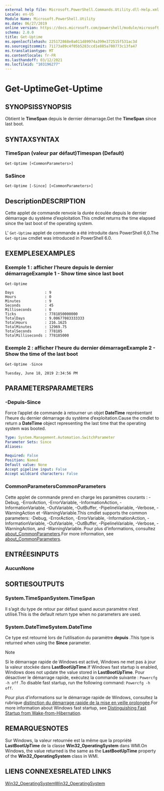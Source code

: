 ```yaml
---
external help file: Microsoft.PowerShell.Commands.Utility.dll-Help.xml
Locale: en-US
Module Name: Microsoft.PowerShell.Utility
ms.date: 06/27/2019
online version: https://docs.microsoft.com/powershell/module/microsoft.powershell.utility/get-uptime?view=powershell-7.1&WT.mc_id=ps-gethelp
schema: 2.0.0
title: Get-Uptime
ms.openlocfilehash: 225172868e0a011d89974a399e372515f531ac3d
ms.sourcegitcommit: 71173a89c4f05b5283ccd1e885a780773c13fa47
ms.translationtype: MT
ms.contentlocale: fr-FR
ms.lasthandoff: 03/12/2021
ms.locfileid: "103196277"
---
```

# <span data-ttu-id="cf100-102">Get-Uptime</span><span class="sxs-lookup"><span data-stu-id="cf100-102">Get-Uptime</span></span>

## <span data-ttu-id="cf100-103">SYNOPSIS</span><span class="sxs-lookup"><span data-stu-id="cf100-103">SYNOPSIS</span></span>
<span data-ttu-id="cf100-104">Obtient le **TimeSpan** depuis le dernier démarrage.</span><span class="sxs-lookup"><span data-stu-id="cf100-104">Get the **TimeSpan** since last boot.</span></span>

## <span data-ttu-id="cf100-105">SYNTAX</span><span class="sxs-lookup"><span data-stu-id="cf100-105">SYNTAX</span></span>

### <span data-ttu-id="cf100-106">TimeSpan (valeur par défaut)</span><span class="sxs-lookup"><span data-stu-id="cf100-106">Timespan (Default)</span></span>

```
Get-Uptime [<CommonParameters>]
```

### <span data-ttu-id="cf100-107">Sa</span><span class="sxs-lookup"><span data-stu-id="cf100-107">Since</span></span>

```
Get-Uptime [-Since] [<CommonParameters>]
```

## <span data-ttu-id="cf100-108">Description</span><span class="sxs-lookup"><span data-stu-id="cf100-108">DESCRIPTION</span></span>

<span data-ttu-id="cf100-109">Cette applet de commande renvoie la durée écoulée depuis le dernier démarrage du système d’exploitation.</span><span class="sxs-lookup"><span data-stu-id="cf100-109">This cmdlet returns the time elapsed since the last boot of the operating system.</span></span>

<span data-ttu-id="cf100-110">L' `Get-Uptime` applet de commande a été introduite dans PowerShell 6,0.</span><span class="sxs-lookup"><span data-stu-id="cf100-110">The `Get-Uptime` cmdlet was introduced in PowerShell 6.0.</span></span>

## <span data-ttu-id="cf100-111">EXEMPLES</span><span class="sxs-lookup"><span data-stu-id="cf100-111">EXAMPLES</span></span>

### <span data-ttu-id="cf100-112">Exemple 1 : afficher l’heure depuis le dernier démarrage</span><span class="sxs-lookup"><span data-stu-id="cf100-112">Example 1 - Show time since last boot</span></span>

```powershell
Get-Uptime
```

```Output
Days              : 9
Hours             : 0
Minutes           : 9
Seconds           : 45
Milliseconds      : 0
Ticks             : 7781850000000
TotalDays         : 9.00677083333333
TotalHours        : 216.1625
TotalMinutes      : 12969.75
TotalSeconds      : 778185
TotalMilliseconds : 778185000
```

### <span data-ttu-id="cf100-113">Exemple 2 : afficher l’heure du dernier démarrage</span><span class="sxs-lookup"><span data-stu-id="cf100-113">Example 2 - Show the time of the last boot</span></span>

```powershell
Get-Uptime -Since
```

```Output
Tuesday, June 18, 2019 2:34:56 PM
```

## <span data-ttu-id="cf100-114">PARAMETERS</span><span class="sxs-lookup"><span data-stu-id="cf100-114">PARAMETERS</span></span>

### <span data-ttu-id="cf100-115">-Depuis</span><span class="sxs-lookup"><span data-stu-id="cf100-115">-Since</span></span>

<span data-ttu-id="cf100-116">Force l’applet de commande à retourner un objet **DateTime** représentant l’heure du dernier démarrage du système d’exploitation.</span><span class="sxs-lookup"><span data-stu-id="cf100-116">Cause the cmdlet to return a **DateTime** object representing the last time that the operating system was booted.</span></span>

```yaml
Type: System.Management.Automation.SwitchParameter
Parameter Sets: Since
Aliases:

Required: False
Position: Named
Default value: None
Accept pipeline input: False
Accept wildcard characters: False
```

### <span data-ttu-id="cf100-117">CommonParameters</span><span class="sxs-lookup"><span data-stu-id="cf100-117">CommonParameters</span></span>

<span data-ttu-id="cf100-118">Cette applet de commande prend en charge les paramètres courants : -Debug, -ErrorAction, -ErrorVariable, -InformationAction, -InformationVariable, -OutVariable, -OutBuffer, -PipelineVariable, -Verbose, -WarningAction et -WarningVariable.</span><span class="sxs-lookup"><span data-stu-id="cf100-118">This cmdlet supports the common parameters: -Debug, -ErrorAction, -ErrorVariable, -InformationAction, -InformationVariable, -OutVariable, -OutBuffer, -PipelineVariable, -Verbose, -WarningAction, and -WarningVariable.</span></span> <span data-ttu-id="cf100-119">Pour plus d’informations, consultez [about_CommonParameters](https://go.microsoft.com/fwlink/?LinkID=113216).</span><span class="sxs-lookup"><span data-stu-id="cf100-119">For more information, see [about_CommonParameters](https://go.microsoft.com/fwlink/?LinkID=113216).</span></span>

## <span data-ttu-id="cf100-120">ENTRÉES</span><span class="sxs-lookup"><span data-stu-id="cf100-120">INPUTS</span></span>

### <span data-ttu-id="cf100-121">Aucun</span><span class="sxs-lookup"><span data-stu-id="cf100-121">None</span></span>

## <span data-ttu-id="cf100-122">SORTIES</span><span class="sxs-lookup"><span data-stu-id="cf100-122">OUTPUTS</span></span>

### <span data-ttu-id="cf100-123">System.TimeSpan</span><span class="sxs-lookup"><span data-stu-id="cf100-123">System.TimeSpan</span></span>

<span data-ttu-id="cf100-124">Il s’agit du type de retour par défaut quand aucun paramètre n’est utilisé.</span><span class="sxs-lookup"><span data-stu-id="cf100-124">This is the default return type when no parameters are used.</span></span>

### <span data-ttu-id="cf100-125">System.DateTime</span><span class="sxs-lookup"><span data-stu-id="cf100-125">System.DateTime</span></span>

<span data-ttu-id="cf100-126">Ce type est retourné lors de l’utilisation du paramètre **depuis** .</span><span class="sxs-lookup"><span data-stu-id="cf100-126">This type is returned when using the **Since** parameter.</span></span>

> [!NOTE]
> <span data-ttu-id="cf100-127">Si le démarrage rapide de Windows est activé, Windows ne met pas à jour la valeur stockée dans **LastBootUpTime**.</span><span class="sxs-lookup"><span data-stu-id="cf100-127">If Windows fast startup is enabled, Windows does not update the value stored in **LastBootUpTime**.</span></span> <span data-ttu-id="cf100-128">Pour désactiver le démarrage rapide, exécutez la commande suivante : `Powercfg -h off` .</span><span class="sxs-lookup"><span data-stu-id="cf100-128">To disable fast startup, run the following command: `Powercfg -h off`.</span></span>
>
> <span data-ttu-id="cf100-129">Pour plus d’informations sur le démarrage rapide de Windows, consultez la rubrique [distinction du démarrage rapide de la mise en veille prolongée](/windows-hardware/drivers/kernel/distinguishing-fast-startup-from-wake-from-hibernation).</span><span class="sxs-lookup"><span data-stu-id="cf100-129">For more information about Windows fast startup, see [Distinguishing Fast Startup from Wake-from-Hibernation](/windows-hardware/drivers/kernel/distinguishing-fast-startup-from-wake-from-hibernation).</span></span>

## <span data-ttu-id="cf100-130">REMARQUES</span><span class="sxs-lookup"><span data-stu-id="cf100-130">NOTES</span></span>

<span data-ttu-id="cf100-131">Sur Windows, la valeur retournée est la même que la propriété **LastBootUpTime** de la classe **Win32_OperatingSystem** dans WMI.</span><span class="sxs-lookup"><span data-stu-id="cf100-131">On Windows, the value returned is the same as the **LastBootUpTime** property of the **Win32_OperatingSystem** class in WMI.</span></span>

## <span data-ttu-id="cf100-132">LIENS CONNEXES</span><span class="sxs-lookup"><span data-stu-id="cf100-132">RELATED LINKS</span></span>

[<span data-ttu-id="cf100-133">Win32_OperatingSystem</span><span class="sxs-lookup"><span data-stu-id="cf100-133">Win32_OperatingSystem</span></span>](/windows/win32/cimwin32prov/win32-operatingsystem#properties)

